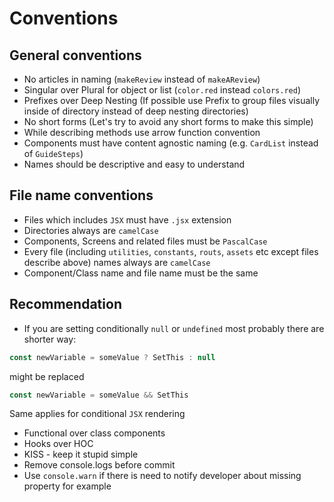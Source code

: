 # Conventions

## General conventions

- No articles in naming (`makeReview` instead of `makeAReview`)
- Singular over Plural for object or list (`color.red` instead `colors.red`)
- Prefixes over Deep Nesting (If possible use Prefix to group files visually inside of directory instead of deep nesting directories)
- No short forms (Let's try to avoid any short forms to make this simple)
- While describing methods use arrow function convention
- Components must have content agnostic naming (e.g. `CardList` instead of `GuideSteps`)
- Names should be descriptive and easy to understand

## File name conventions

- Files which includes `JSX` must have `.jsx` extension
- Directories always are `camelCase`
- Components, Screens and related files must be `PascalCase`
- Every file (including `utilities`, `constants`, `routs`, `assets` etc except files describe above) names always are `camelCase`
- Component/Class name and file name must be the same

## Recommendation

- If you are setting conditionally `null` or `undefined` most probably there are shorter way:

```javaScript
const newVariable = someValue ? SetThis : null
```

might be replaced

```javaScript
const newVariable = someValue && SetThis
```

Same applies for conditional `JSX` rendering

- Functional over class components
- Hooks over HOC
- KISS - keep it stupid simple
- Remove console.logs before commit
- Use `console.warn` if there is need to notify developer about missing property for example
